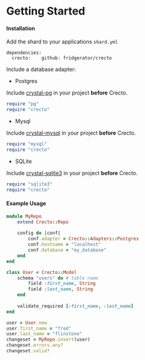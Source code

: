 # Getting Started

#### Installation

Add the shard to your applications `shard.yml`

```text
dependencies:
  crecto:    github: fridgerator/crecto
```

Include a database adapter:

* Postgres

Include [crystal-pg](https://github.com/will/crystal-pg) in your project **before** Crecto.

```ruby
require "pg"
require "crecto"
```

* Mysql

Include [crystal-mysql](https://github.com/crystal-lang/crystal-mysql) in your project **before** Crecto.

```ruby
require "mysql"
require "crecto"
```

* SQLite

Include [crystal-sqlite3](https://github.com/crystal-lang/crystal-sqlite3) in your project **before** Crecto.

```ruby
require "sqlite3"
require "crecto"
```

#### Example Usage

```ruby
module MyRepo
    extend Crecto::Repo
    
    config do |conf|
        conf.adapter = Crecto::Adapters::Postgres
        conf.hostname = "localhost"
        conf.database = "my_database"
    end
end

class User < Crecto::Model
    schema "users" do # table name
        field :first_name, String
        field :last_name, String
    end
    
    validate_required [:first_name, :last_name]
end

user = User.new
user.first_name = "fred"
user.last_name = "flinstone"
changeset = MyRepo.insert(user)
changeset.errors.any?
changeset.valid?
```



